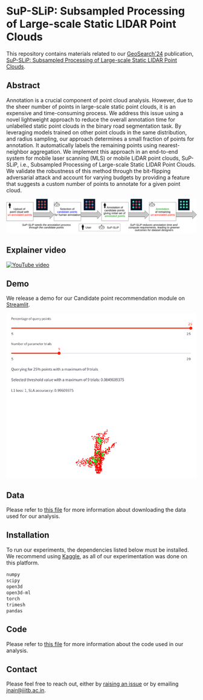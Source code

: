 # SuP-SLiP: Subsampled Processing of Large-scale Static LIDAR Point Clouds

This repository contains materials related to our [GeoSearch'24](https://geosearch-workshop.github.io/geosearch2024/) publication, [SuP-SLiP: Subsampled Processing of Large-scale Static LIDAR Point Clouds](https://dl.acm.org/doi/10.1145/3681769.3698585).  

## Abstract
Annotation is a crucial component of point cloud analysis. However, due to the sheer number of points in large-scale static point clouds, it is an expensive and time-consuming process. We address this issue using a novel lightweight approach to reduce the overall annotation time for unlabelled static point clouds in the binary road segmentation task. By leveraging models trained on other point clouds in the same distribution, and radius sampling, our approach determines a small fraction of points for annotation. It automatically labels the remaining points using nearest-neighbor aggregation. We implement this approach in an end-to-end system for mobile laser scanning (MLS) or mobile LiDAR point clouds, SuP-SLiP, i.e., Subsampled Processing of Large-scale Static LIDAR Point Clouds. We validate the robustness of this method through the bit-flipping adversarial attack and account for varying budgets by providing a feature that suggests a custom number of points to annotate for a given point cloud.



![architecture diagram](./static/fig01.png)

## Explainer video 

[![YouTube video](http://i.ytimg.com/vi/KVzLXlt8IgA/hqdefault.jpg)](https://www.youtube.com/watch?v=KVzLXlt8IgA)

## Demo
We release a demo for our Candidate point recommendation module on [Streamlit](https://sup-slpc-demo.streamlit.app/).

![demo screenshot](./static/demo_screenshot.png)

## Data
Please refer to [this file](./data/README.md) for more information about downloading the data used for our analysis.

## Installation
To run our experiments, the dependencies listed below must be installed. We recommend using [Kaggle](https://www.kaggle.com/), as all of our experimentation was done on this platform.

```
numpy
scipy
open3d
open3d-ml
torch
trimesh
pandas
```

## Code
Please refer to [this file](./code/README.md) for more information about the code used in our analysis. 


## Contact
Please feel free to reach out, either by [raising an issue](https://github.com/GVCL/SuP-SLiP/issues) or by emailing [jnair@iiitb.ac.in](mailto:jnair@iiitb.ac.in).